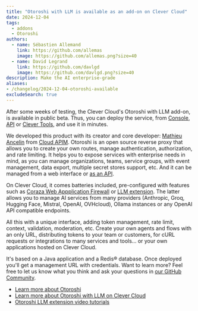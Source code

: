 ```yaml
---
title: "Otoroshi with LLM is available as an add-on on Clever Cloud"
date: 2024-12-04
tags:
  - addons
  - Otoroshi
authors:
  - name: Sébastien Allemand
    link: https://github.com/allemas
    image: https://github.com/allemas.png?size=40
  - name: David Legrand
    link: https://github.com/davlgd
    image: https://github.com/davlgd.png?size=40
description: Make the AI enterprise-grade
aliases:
- /changelog/2024-12-04-otoroshi-available
excludeSearch: true
---
```


After some weeks of testing, the Clever Cloud's Otoroshi with LLM add-on, is available in public beta. Thus, you can deploy the service, from [Console](https://console.clever-cloud.com/users/me/addons/new), [API](/developers/api) or [Clever Tools](https://github.com/CleverCloud/clever-tools), and use it in minutes.

We developed this product with its creator and core developer: [Mathieu Ancelin](https://github.com/mathieuancelin) from [Cloud APIM](https://www.cloud-apim.com/). Otoroshi is an open source reverse proxy that allows you to create your own routes, manage authentication, authorization, and rate limiting. It helps you to expose services with enterprise needs in mind, as you can manage organizations, teams, service groups, with event management, data export, multiple secret stores support, etc. And it can be managed from a web interface or [as an API](https://maif.github.io/otoroshi/manual/api.html).

On Clever Cloud, it comes batteries included, pre-configured with features such as [Coraza Web Appplication Firewall](https://maif.github.io/otoroshi/manual/how-to-s/instantiate-waf-coraza.html) or [LLM extension](https://cloud-apim.github.io/otoroshi-llm-extension/docs/overview). The latter allows you to manage AI services from many providers (Anthropic, Groq, Hugging Face, Mistral, OpenAI, OVHcloud), Ollama instances or any OpenAI API compatible endpoints.

All this with a unique interface, adding token management, rate limit, context, validation, moderation, etc. Create your own agents and flows with an only URL, distributing tokens to your team or customers, for cURL requests or integrations to many services and tools... or your own applications hosted on Clever Cloud.

It's based on a Java application and a Redis® database. Once deployed you'll get a management URL with credentials. Want to learn more? Feel free to let us know what you think and ask your questions in [our GitHub Community](https://github.com/CleverCloud/Community/discussions/categories/otoroshi).

- [Learn more about Otoroshi](https://maif.github.io/otoroshi/manual/how-to-s/index.html)
- [Learn more about Otoroshi with LLM on Clever Cloud](/developers/doc/addons/otoroshi/)
- [Otoroshi LLM extension video tutorials](https://www.youtube.com/watch?v=M8PbydxPw4A&list=PLNHaf5rXAx3FWk7dn2fKGwQXxeLCPhZCh)

